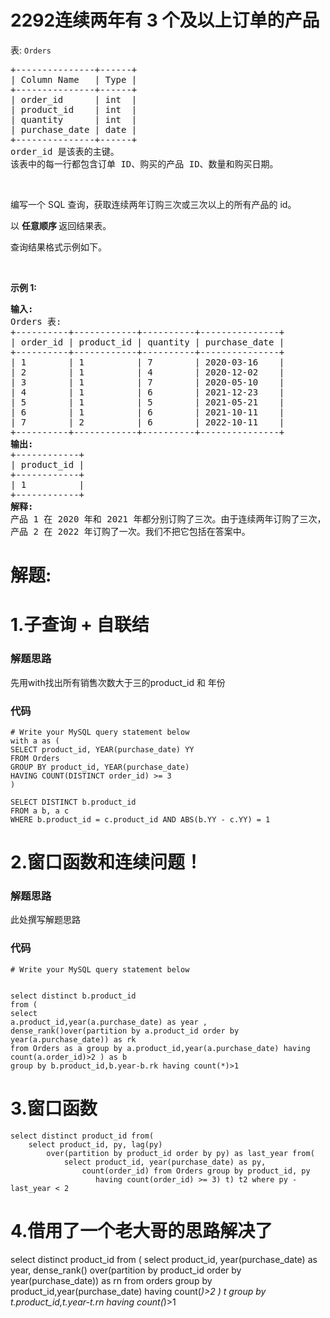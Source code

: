 # 2292连续两年有 3 个及以上订单的产品
<p>表: <code>Orders</code></p>

<pre>
+---------------+------+
| Column Name   | Type |
+---------------+------+
| order_id      | int  |
| product_id    | int  |
| quantity      | int  |
| purchase_date | date |
+---------------+------+
order_id 是该表的主键。
该表中的每一行都包含订单 ID、购买的产品 ID、数量和购买日期。
</pre>

<p>&nbsp;</p>

<p>编写一个 SQL 查询，获取连续两年订购三次或三次以上的所有产品的 id。</p>

<p data-group="1-1">以&nbsp;<strong>任意顺序&nbsp;</strong>返回结果表。</p>

<p>查询结果格式示例如下。</p>

<p>&nbsp;</p>

<p><strong class="example">示例 1:</strong></p>

<pre>
<strong>输入:</strong> 
Orders 表:
+----------+------------+----------+---------------+
| order_id | product_id | quantity | purchase_date |
+----------+------------+----------+---------------+
| 1        | 1          | 7        | 2020-03-16    |
| 2        | 1          | 4        | 2020-12-02    |
| 3        | 1          | 7        | 2020-05-10    |
| 4        | 1          | 6        | 2021-12-23    |
| 5        | 1          | 5        | 2021-05-21    |
| 6        | 1          | 6        | 2021-10-11    |
| 7        | 2          | 6        | 2022-10-11    |
+----------+------------+----------+---------------+
<strong>输出:</strong> 
+------------+
| product_id |
+------------+
| 1          |
+------------+
<strong>解释:</strong> 
产品 1 在 2020 年和 2021 年都分别订购了三次。由于连续两年订购了三次，所以我们将其包含在答案中。
产品 2 在 2022 年订购了一次。我们不把它包括在答案中。
</pre>
































# 解题:
# 1.子查询 + 自联结
### 解题思路
先用with找出所有销售次数大于三的product_id 和 年份

### 代码

```mysql
# Write your MySQL query statement below
with a as (
SELECT product_id, YEAR(purchase_date) YY
FROM Orders
GROUP BY product_id, YEAR(purchase_date)
HAVING COUNT(DISTINCT order_id) >= 3
)

SELECT DISTINCT b.product_id
FROM a b, a c
WHERE b.product_id = c.product_id AND ABS(b.YY - c.YY) = 1
```
# 2.窗口函数和连续问题！
### 解题思路
此处撰写解题思路

### 代码

```mysql
# Write your MySQL query statement below


select distinct b.product_id
from (
select
a.product_id,year(a.purchase_date) as year ,
dense_rank()over(partition by a.product_id order by year(a.purchase_date)) as rk 
from Orders as a group by a.product_id,year(a.purchase_date) having count(a.order_id)>2 ) as b 
group by b.product_id,b.year-b.rk having count(*)>1

```
# 3.窗口函数
```mysql
select distinct product_id from(
    select product_id, py, lag(py) 
        over(partition by product_id order by py) as last_year from(
            select product_id, year(purchase_date) as py, 
                count(order_id) from Orders group by product_id, py 
                   having count(order_id) >= 3) t) t2 where py - last_year < 2
```

# 4.借用了一个老大哥的思路解决了
select 
	distinct 
	product_id
from (
select 
	product_id,
	year(purchase_date) as year,
	dense_rank() over(partition by product_id order by year(purchase_date)) as rn 
from orders 
group by product_id,year(purchase_date) having count(*)>2
) t 
group by t.product_id,t.year-t.rn having count(*)>1
